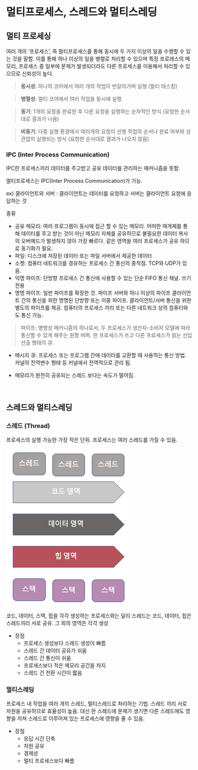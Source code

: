 # 멀티프로세스, 스레드와 멀티스레딩

## 멀티 프로세싱

여러 개의 ‘프로세스’, 즉 멀티프로세스를 통해 동시에 두 가지 이상의 일을 수행할 수 있는 것을 말함. 이를 통해 하나 이상의 일을 병렬로 처리할 수 있으며 특정 프로레스의 메모리, 프로세스 중 일부에 문제가 발생되더라도 다른 프로세스를 이용해서 처리할 수 있으므로 신뢰성이 높다.

> **동시성**: 하나의 코어에서 여러 개의 작업이 번갈아가며 실행 (멀티 태스킹) <br>

> **병렬성**: 멀티 코어에서 여러 작업을 동시에 실행 <br>

> **동기**: 1개의 요청을 완료한 후 다른 요청을 실행하는 순차적인 방식 (요청한 순서대로 결과가 나옴) <br>

> **비동기**: 다중 실행 환경에서 여러개의 요청이 선행 작업의 순서나 완료 여부와 상관없이 실행되는 방식 (요청한 순서대로 결과가 나오지 않음)
> 

### IPC (Inter Process Communication)

IPC란 프로세스끼리 데이터를 주고받고 공유 데이터를 관리하는 매커니즘을 뜻함. 

멀티프로세스는 IPC(Inter Process Communication)가 가능.

ex) 클라이언트와 서버 : 클라이언트는 데이터를 요청하고 서버는 클라이언트 요청에 응답하는 것

종류

- 공유 메모리: 여러 프로그램이 동시에 접근 할 수 있는 메모리. 어떠한 매개체를 통해 데이터를 주고 받는 것이 아닌 메모리 자체를 공유하므로 불필요한 데이터 복사의 오버헤드가 발생하지 않아 가장 빠르다. 같은 영역을 여러 프로세스가 공유 하므로 동기화가 필요.
- 파일: 디스크에 저장된 데이터 또는 파일 서버에서 제공한 데이터
- 소켓: 컴퓨터 네트워크를 경유하는 프로세스 간 통신의 종착점. TCP와 UDP가 있음.
- 익명 파이프: 단방향 프로세스 간 통신에 사용할 수 있는 단순 FIFO 통신 채널. 쓰기 전용
- 명명 파이프: 일반 파이프를 확장한 것. 파이프 서버와 하나 이상의 파이프 클라이언트 간의 통신을 위한 명명된 단방향 또는 이중 파이프. 클라이언트/서버 통신을 위한 별도의 파이프를 제공. 컴퓨터의 프로세스 끼리 또는 다른 네트워크 상의 컴퓨터와도 통신 가능.

> 파이프: 병행성 메커니즘의 하나로서, 두 프로세스가 생산자-소비자 모델에 따라 통신할 수 있게 해주는 원형 버퍼. 한 프로세스가 쓰고 다른 프로세스가 읽는 선입선출 형태의 큐.
> 
- 메시지 큐: 프로세스 또는 프로그램 간에 데이터를 교환할 때 사용하는 통신 방법. 커널의 전역변수 형태 등 커널에서 전역적으로 관리 됨.

* 메모리가 완전히 공유되는 스레드 보다는 속도가 떨어짐.

<br>

## 스레드와 멀티스레딩

### 스레드 (Thread)

프로세스의 실행 가능한 가장 작은 단위. 프로세스는 여러 스레드를 가질 수 있음.

![](/OS/img/os_multi_procsss_thread_multi_thread.png)

코드, 데이터, 스택, 힙을 각각 생성하는 프로세스와는 달리 스레드는 코드, 데이터, 힙은 스레드끼리 서로 공유. 그 외의 영역은 각각 생성

- 장점
    - 프로세스 생성보다 스레드 생성이 빠름
    - 스레드 간 데이터 공유가 쉬움
    - 스레드 간 통신이 쉬움
    - 프로세스보다 적은 메모리 공간을 차지
    - 스레드 간 전환 시간이 짧음

### 멀티스레딩

프로세스 내 작업을 여러 개의 스레드, 멀티스레드로 처리하는 기법. 스레드 끼리 서로 자원을 공유하므로 효율성이 높음. 대신 한 스레드에 문제가 생기면 다른 스레드에도 영향을 끼쳐 스레드로 이루어져 있는 프로세스에 영향을 줄 수 있음.

- 장점
    - 응답 시간 단축
    - 자원 공유
    - 경제성
    - 멀티 프로세스보다 빠름